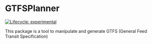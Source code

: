 # GTFSPlanner
[![Lifecycle:
experimental](https://lifecycle.r-lib.org/articles/figures/lifecycle-experimental.svg)](https://lifecycle.r-lib.org/articles/stages.html)

This package is a tool to manipulate and generate GTFS (General Feed Transit Specification)

